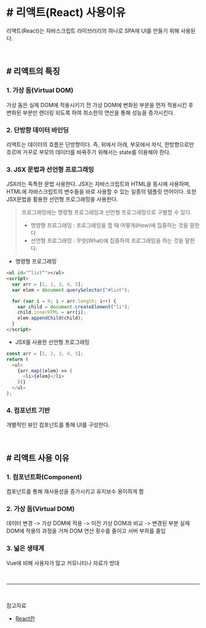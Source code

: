 # # 리액트(React) 사용이유

리액트(React)는 자바스크립트 라이브러리의 하나로 SPA에 UI를 만들기 위해 사용된다.

<br>

## **# 리액트의 특징**

### **1. 가상 돔(Virtual DOM)**

가상 돔은 실제 DOM에 적용시키기 전 가상 DOM에 변화된 부분을 먼저 적용시킨 후 변화된 부분만 렌더링 되도록 하여 최소한의 연산을 통해 성능을 증가시킨다.

### **2. 단방향 데이터 바인딩**

리액트는 데이터의 흐름은 단방향이다. 즉, 위에서 아래, 부모에서 자식, 한방향으로만 흐르며 거꾸로 부모의 데이터를 바꿔주기 위해서는 state를 이용해야 한다.

### **3. JSX 문법과 선언형 프로그래밍**

JSX라는 독특한 문법 사용한다. JSX는 자바스크립트와 HTML을 동시에 사용하며, HTML에 자바스크립트의 변수들을 바로 사용할 수 있는 일종의 템플릿 언어이다. 또한 JSX문법을 활용한 선언형 프로그래밍을 사용한다.

> 프로그래밍에는 명령형 프로그래밍과 선언형 프로그래밍으로 구별할 수 있다.
>
> - 명령형 프로그래밍 : 프로그래밍을 할 때 어떻게(How)에 집중하는 것을 말한다
> - 선언형 프로그래밍 : 무엇(What)에 집중하여 프로그래밍을 하는 것을 말한다.

- 명령형 프로그래밍

```html
<ul id="”list”"></ul>
<script>
  var arr = [1, 2, 3, 4, 5];
  var elem = document.querySelector("#list");

  for (var i = 0; i < arr.length; i++) {
    var child = document.createElement("li");
    child.innerHTML = arr[i];
    elem.appendChild(child);
  }
</script>
```

- JSX를 사용한 선언형 프로그래밍

```javascript
const arr = [1, 2, 3, 4, 5];
return (
  <ul>
    {arr.map((elem) => (
      <li>{elem}</li>
    ))}
  </ul>
);
```

### **4. 컴포넌트 기반**

개별적인 뷰인 컴포넌트를 통해 UI를 구성한다.

<br>

## **# 리액트 사용 이유**

### **1. 컴포넌트화(Component)**

컴포넌트를 통해 재사용성을 증가시키고 유지보수 용이하게 함

### **2. 가상 돔(Virtual DOM)**

데이터 변경 -> 가상 DOM에 적용 -> 이전 가상 DOM과 비교 -> 변경된 부분 실제 DOM에 적용의 과정을 거쳐 DOM 연산 횟수를 줄이고 서버 부하를 줄임

### **3. 넓은 생태계**

Vue에 비해 사용자가 많고 커뮤니티나 자료가 방대

<br>

---

<br>

참고자료

- <a href="https://dev-yakuza.posstree.com/ko/react/create-react-app/react/" target='_blank'>React란</a>
